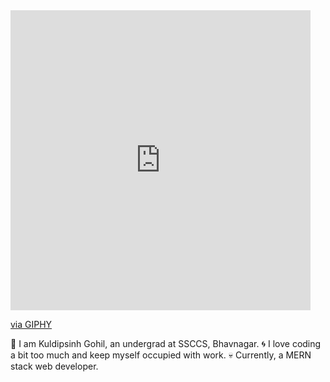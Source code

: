 <iframe src="https://giphy.com/embed/EOmYN5kVP3W2Lyn6dx" width="480" height="480" frameBorder="0" class="giphy-embed" allowFullScreen></iframe><p><a href="https://giphy.com/stickers/CGBOT-mood-computer-devbot-EOmYN5kVP3W2Lyn6dx">via GIPHY</a></p>

:information_desk_person:  I am Kuldipsinh Gohil, an undergrad at SSCCS, Bhavnagar.
:cyclone:  I love coding a bit too much and keep myself occupied with work.
:skull:  Currently, a MERN stack web developer.
